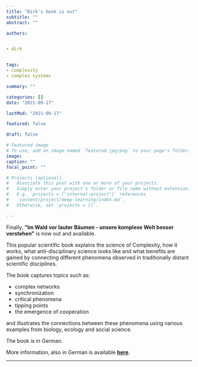 ```yaml
---
title: "Dirk's book is out"
subtitle: ""
abstract: ""

authors:


- dirk


tags:
- complexity
- complex systems

summary: ""

categories: []
date: "2021-09-17"

lastMod: "2021-09-17"

featured: false

draft: false

# Featured image
# To use, add an image named `featured.jpg/png` to your page's folder.
image:
caption: ""
focal_point: ""

# Projects (optional).
#   Associate this post with one or more of your projects.
#   Simply enter your project's folder or file name without extension.
#   E.g. `projects = ["internal-project"]` references
#   `content/project/deep-learning/index.md`.
#   Otherwise, set `projects = []`.

---
```


Finally, **"Im Wald vor lauter Bäumen - unsere komplexe Welt besser verstehen"** is now out and available. 

This popular scientific book explains the science of Complexity, how it works, what anti-disciplinary science looks like and what benefits are gained by connecting different phenomena observed in traditionally distant scientific disciplines. 

The book captures topics such as:

- complex networks
- synchronization
- critical phenomena
- tipping points
- the emergence of cooperation

and illustrates the connections between these phenomena using various examples from biology, ecology and social science.

The book is in German.

More information, also in German is available [**here**](https://www.dtv.de/buch/dirk-brockmann-im-wald-vor-lauter-baeumen-28299/).


---
